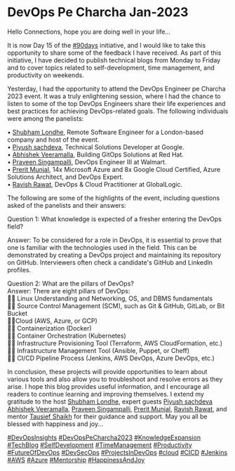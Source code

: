 # DevOps Pe Charcha Jan-2023

Hello Connections, hope you are doing well in your life…  
  
It is now Day 15 of the [#90days](https://www.linkedin.com/feed/hashtag/?keywords=90days&highlightedUpdateUrns=urn%3Ali%3Aactivity%3A7025718931260596224) initiative, and I would like to take this opportunity to share some of the feedback I have received. As part of this initiative, I have decided to publish technical blogs from Monday to Friday and to cover topics related to self-development, time management, and productivity on weekends.  
  
Yesterday, I had the opportunity to attend the DevOps Engineer pe Charcha 2023 event. It was a truly enlightening session, where I had the chance to listen to some of the top DevOps Engineers share their life experiences and best practices for achieving DevOps-related goals. The following individuals were among the panelists:  
  
• [Shubham Londhe](https://www.linkedin.com/in/ACoAABhZ4kMBt55axHJpEnVRp0UOUl-_JwwmPwk), Remote Software Engineer for a London-based company and host of the event.  
• [Piyush sachdeva](https://www.linkedin.com/in/ACoAABAxrKABjePllijAtqYuQGEFBK2mdcMPZWo), Technical Solutions Developer at Google.  
• [Abhishek Veeramalla](https://www.linkedin.com/in/ACoAABRWuA8BGctuT6U4bQahGSjnz0vblT81afs), Building GitOps Solutions at Red Hat.  
• [Praveen Singampalli](https://www.linkedin.com/in/ACoAACYrFeQBveJ0A7DrOIu2qMiRx4SjwY9ltNY), DevOps Engineer III at Walmart.  
• [Prerit Munjal](https://www.linkedin.com/in/ACoAADE3GDUBfj2w-SVr_i16pyA6ok7WRbmQwcE), 14x Microsoft Azure and 8x Google Cloud Certified, Azure Solutions Architect, and DevOps Expert.  
• [Ravish Rawat](https://www.linkedin.com/in/ACoAAAUXwQIBBjpTW85oMEu131JpwPZ72olgJhs), DevOps & Cloud Practitioner at GlobalLogic.  
  
The following are some of the highlights of the event, including questions asked of the panelists and their answers:  
  
Question 1: What knowledge is expected of a fresher entering the DevOps field?  
  
Answer: To be considered for a role in DevOps, it is essential to prove that one is familiar with the technologies used in the field. This can be demonstrated by creating a DevOps project and maintaining its repository on GitHub. Interviewers often check a candidate's GitHub and LinkedIn profiles.  
  
Question 2: What are the pillars of DevOps?  
Answer: There are eight pillars of DevOps:  
🧑‍💻 Linux Understanding and Networking, OS, and DBMS fundamentals  
🧑‍💻 Source Control Management (SCM), such as Git & GitHub, GitLab, or Bit Bucket  
🧑‍💻Cloud (AWS, Azure, or GCP)  
🧑‍💻 Containerization (Docker)  
🧑‍💻 Container Orchestration (Kubernetes)  
🧑‍💻 Infrastructure Provisioning Tool (Terraform, AWS CloudFormation, etc.)  
🧑‍💻 Infrastructure Management Tool (Ansible, Puppet, or Cheff)  
🧑‍💻 CI/CD Pipeline Process (Jenkins, AWS DevOps, Azure DevOps, etc.)  
  
In conclusion, these projects will provide opportunities to learn about various tools and also allow you to troubleshoot and resolve errors as they arise. I hope this blog provides useful information, and I encourage all readers to continue learning and improving themselves. I extend my gratitude to the host [Shubham Londhe](https://www.linkedin.com/in/ACoAABhZ4kMBt55axHJpEnVRp0UOUl-_JwwmPwk), expert guests [Piyush sachdeva](https://www.linkedin.com/in/ACoAABAxrKABjePllijAtqYuQGEFBK2mdcMPZWo) [Abhishek Veeramalla](https://www.linkedin.com/in/ACoAABRWuA8BGctuT6U4bQahGSjnz0vblT81afs), [Praveen Singampalli](https://www.linkedin.com/in/ACoAACYrFeQBveJ0A7DrOIu2qMiRx4SjwY9ltNY), [Prerit Munjal](https://www.linkedin.com/in/ACoAADE3GDUBfj2w-SVr_i16pyA6ok7WRbmQwcE), [Ravish Rawat](https://www.linkedin.com/in/ACoAAAUXwQIBBjpTW85oMEu131JpwPZ72olgJhs), and mentor [Tausief Shaikh](https://www.linkedin.com/in/ACoAAA-y4eMBDS3t7aG32tY5JnuUK-Xc8dgA5MY) for their guidance and support. May you all be blessed with happiness and joy...  
  
[#DevOpsInsights](https://www.linkedin.com/feed/hashtag/?keywords=devopsinsights&highlightedUpdateUrns=urn%3Ali%3Aactivity%3A7025718931260596224) [#DevOpsPeCharcha2023](https://www.linkedin.com/feed/hashtag/?keywords=devopspecharcha2023&highlightedUpdateUrns=urn%3Ali%3Aactivity%3A7025718931260596224) [#KnowledgeExpansion](https://www.linkedin.com/feed/hashtag/?keywords=knowledgeexpansion&highlightedUpdateUrns=urn%3Ali%3Aactivity%3A7025718931260596224) [#TechBlog](https://www.linkedin.com/feed/hashtag/?keywords=techblog&highlightedUpdateUrns=urn%3Ali%3Aactivity%3A7025718931260596224) [#SelfDevelopment](https://www.linkedin.com/feed/hashtag/?keywords=selfdevelopment&highlightedUpdateUrns=urn%3Ali%3Aactivity%3A7025718931260596224) [#TimeManagement](https://www.linkedin.com/feed/hashtag/?keywords=timemanagement&highlightedUpdateUrns=urn%3Ali%3Aactivity%3A7025718931260596224) [#Productivity](https://www.linkedin.com/feed/hashtag/?keywords=productivity&highlightedUpdateUrns=urn%3Ali%3Aactivity%3A7025718931260596224) [#FutureOfDevOps](https://www.linkedin.com/feed/hashtag/?keywords=futureofdevops&highlightedUpdateUrns=urn%3Ali%3Aactivity%3A7025718931260596224) [#DevSecOps](https://www.linkedin.com/feed/hashtag/?keywords=devsecops&highlightedUpdateUrns=urn%3Ali%3Aactivity%3A7025718931260596224) [#ProjectsInDevOps](https://www.linkedin.com/feed/hashtag/?keywords=projectsindevops&highlightedUpdateUrns=urn%3Ali%3Aactivity%3A7025718931260596224) [#cloud](https://www.linkedin.com/feed/hashtag/?keywords=cloud&highlightedUpdateUrns=urn%3Ali%3Aactivity%3A7025718931260596224) [#CICD](https://www.linkedin.com/feed/hashtag/?keywords=cicd&highlightedUpdateUrns=urn%3Ali%3Aactivity%3A7025718931260596224) [#Jenkins](https://www.linkedin.com/feed/hashtag/?keywords=jenkins&highlightedUpdateUrns=urn%3Ali%3Aactivity%3A7025718931260596224) [#AWS](https://www.linkedin.com/feed/hashtag/?keywords=aws&highlightedUpdateUrns=urn%3Ali%3Aactivity%3A7025718931260596224) [#Azure](https://www.linkedin.com/feed/hashtag/?keywords=azure&highlightedUpdateUrns=urn%3Ali%3Aactivity%3A7025718931260596224) [#Mentorship](https://www.linkedin.com/feed/hashtag/?keywords=mentorship&highlightedUpdateUrns=urn%3Ali%3Aactivity%3A7025718931260596224) [#HappinessAndJoy](https://www.linkedin.com/feed/hashtag/?keywords=happinessandjoy&highlightedUpdateUrns=urn%3Ali%3Aactivity%3A7025718931260596224)